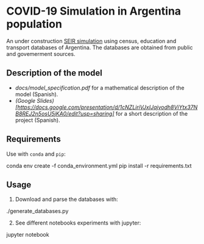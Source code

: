 # COVID-19 Simulation in Argentina population

An under construction [SEIR simulation](https://en.wikipedia.org/wiki/Compartmental_models_in_epidemiology) using census, education and transport databases of Argentina. The databases are obtained from public and govemerment sources.

## Description of the model
- *docs/model_specification.pdf* for a mathematical description of the model (Spanish).
- *(Google Slides)[https://docs.google.com/presentation/d/1cNZLiriVJxIJajvodh8ViYtx37NB8REJ2n5osU5jKA0/edit?usp=sharing]* for a short description of the project (Spanish).

## Requirements
Use with `conda` and `pip`:

  conda env create -f conda_environment.yml
  pip install -r requirements.txt

## Usage
1. Download and parse the databases with:

  ./generate_databases.py

2. See different notebooks experiments with jupyter:

  jupyter notebook
